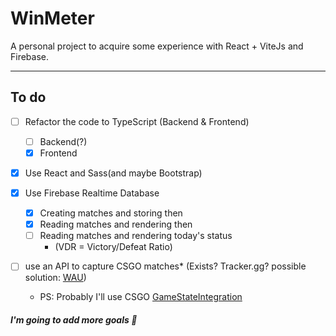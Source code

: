 # **WinMeter**

A personal project to acquire some experience with React + ViteJs and Firebase.

-----

## **To do**

- [ ] Refactor the code to TypeScript (Backend & Frontend)
  - [ ] Backend(?) 
  - [X] Frontend

- [X] Use React and Sass(and maybe Bootstrap)

- [X] Use Firebase Realtime Database
  - [X] Creating matches and storing then
  - [X] Reading matches and rendering then
  - [ ] Reading matches and rendering today's status
    - (VDR = Victory/Defeat Ratio)

- [ ] use an API to capture CSGO matches* (Exists? Tracker.gg? possible solution: [WAU](https://steamcommunity.com/app/730/discussions/0/224446432330039286/)) 
    - PS: Probably I'll use CSGO [GameStateIntegration](https://developer.valvesoftware.com/wiki/Counter-Strike:_Global_Offensive_Game_State_Integration)

##### I'm going to add more goals :raised_eyebrow:
